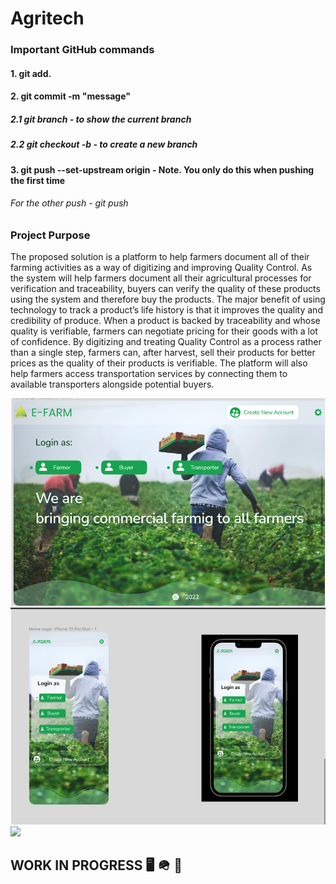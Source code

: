 # Agritech
### Important GitHub commands
#### 1. git add.
#### 2. git commit -m "message"
  ##### 2.1 git branch - to show the current branch
  ##### 2.2 git checkout -b <new-branch> - to create a new branch
#### 3. git push --set-upstream origin <new-branch> - Note. You only do this when pushing the first time
  ###### For  the other push - git push <new-branch>

### Project Purpose
The proposed solution is a platform to help farmers document all of their farming activities as a way of digitizing and improving Quality Control. As the system will help farmers document all their agricultural processes for verification and traceability, buyers can verify the quality of these products using the system and therefore buy the products. The major benefit of using technology to track a product’s life history is that it improves the quality and credibility of produce. When a product is backed by traceability and whose quality is verifiable, farmers can negotiate pricing for their goods with a lot of confidence. By digitizing and treating Quality Control as a process rather than a single step, farmers can, after harvest, sell their products for better prices as the quality of their products is verifiable. The platform will also help farmers access transportation services by connecting them to available transporters alongside potential buyers.

<img src="img/desktop.png" >

<img src="img/iphoneHomepage.png" >

<img src="img/login&registration.png" >




## WORK IN PROGRESS 🖥️ 🪖 🚀
